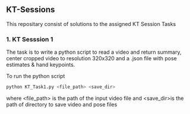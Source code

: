 ## KT-Sessions

This repositary consist of solutions to the assigned KT Session Tasks 

### 1. KT Sesssion 1

The task is to write a python script to read a video and return summary, center cropped video to resolution 320x320 and a .json file with pose estimates & hand keypoints.

To run the python script
```bash
python KT_Task1.py <file_path> <save_dir>
```
where <file_path> is the path of the input video file and <save_dir>is the path of directory to save video and pose files
